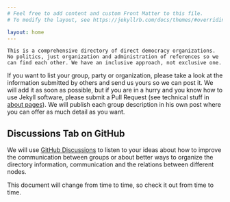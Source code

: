 ```yaml
---
# Feel free to add content and custom Front Matter to this file.
# To modify the layout, see https://jekyllrb.com/docs/themes/#overriding-theme-defaults

layout: home
---
```



```This is a comprehensive directory of direct democracy organizations. No politics, just organization and administration of references so we can find each other. We have an inclusive approach, not exclusive one.```

If you want to list your group, party or organization, please take a look at the information submitted by others and send us yours so we can post it. We will add it as soon as possible, but if you are in a hurry and you know how to use Jekyll software, please submit a Pull Request (see technical stuff in [about pages](https://tonterias.github.io/Direct-Democracy-Directory/about/)). We will publish each group description in his own post where you can offer as much detail as you want.

## Discussions Tab on GitHub

We will use [GitHub Discussions](https://github.com/Tonterias/Direct-Democracy-Directory/discussions) to listen to your ideas about how to improve the communication between groups or about better ways to organize the directory information, communication and the relations between different nodes.

This document will change from time to time, so check it out from time to time.

